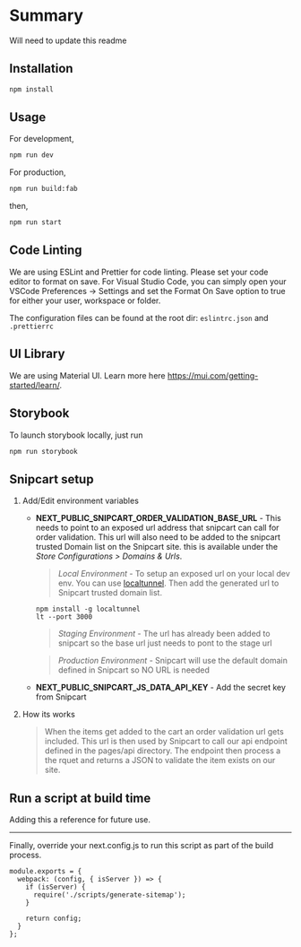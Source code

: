 # Summary

Will need to update this readme

## Installation

```bash
npm install
```

## Usage

For development,

```bash
npm run dev
```

For production,

```bash
npm run build:fab
```

then,

```bash
npm run start
```

## Code Linting

We are using ESLint and Prettier for code linting. Please set your code editor to format on save.
For Visual Studio Code, you can simply open your VSCode Preferences -> Settings and set the Format On Save option to true for either your user, workspace or folder.

The configuration files can be found at the root dir: `eslintrc.json` and `.prettierrc`

## UI Library

We are using Material UI. Learn more here https://mui.com/getting-started/learn/.

## Storybook

To launch storybook locally, just run

```bash
npm run storybook
```

## Snipcart setup

1.  Add/Edit environment variables

    - **NEXT_PUBLIC_SNIPCART_ORDER_VALIDATION_BASE_URL** - This needs to point to an exposed url address that snipcart can call for order validation. This url will also need to be added to the snipcart trusted Domain list on the Snipcart site. this is available under the _Store Configurations > Domains & Urls_.

      > _Local Environment_ - To setup an exposed url on your local dev env. You can use [localtunnel](https://theboroer.github.io/localtunnel-www/). Then add the generated url to Snipcart trusted domain list.

          npm install -g localtunnel
          lt --port 3000

      > _Staging Environment_ - The url has already been added to snipcart so the base url just needs to pont to the stage url

      > _Production Environment_ - Snipcart will use the default domain defined in Snipcart so NO URL is needed

    - **NEXT_PUBLIC_SNIPCART_JS_DATA_API_KEY** - Add the secret key from Snipcart

2.  How its works
    > When the items get added to the cart an order validation url gets included. This url is then used by Snipcart to call our api endpoint defined in the pages/api directory. The endpoint then process a the rquet and returns a JSON to validate the item exists on our site.

## Run a script at build time

Adding this a reference for future use.

---

Finally, override your next.config.js to run this script as part of the build process.

```
module.exports = {
  webpack: (config, { isServer }) => {
    if (isServer) {
      require('./scripts/generate-sitemap');
    }

    return config;
  }
};
```
